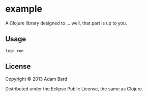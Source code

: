 # example

A Clojure library designed to ... well, that part is up to you.

## Usage

`lein run`

## License

Copyright © 2013 Adam Bard

Distributed under the Eclipse Public License, the same as Clojure.
